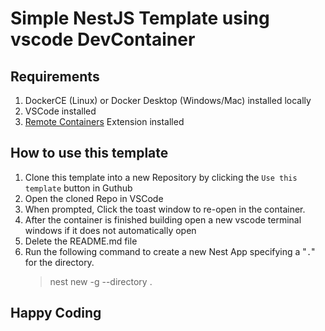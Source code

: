 # Simple NestJS Template using vscode DevContainer

## Requirements
1. DockerCE (Linux) or Docker Desktop (Windows/Mac) installed locally
1. VSCode installed
1. [Remote Containers](https://marketplace.visualstudio.com/items?itemName=ms-vscode-remote.remote-containers) Extension installed

## How to use this template
1. Clone this template into a new Repository by clicking the `Use this template` button in Guthub
1. Open the cloned Repo in VSCode
1. When prompted, Click the toast window to re-open in the container.
1. After the container is finished building open a new vscode terminal windows if it does not automatically open
1. Delete the README.md file
1. Run the following command to create a new Nest App specifying a "`.`" for the directory.
    >nest new <name of repo> -g --directory . 


## Happy Coding